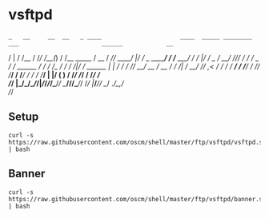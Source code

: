 vsftpd
=====
    _   __     __  __   _ ____                      ____  _____ ________  ___                       ______            __
   / | / /__  / /_/ /__(_) / /__  _____            / __ \/ ___// ____/  |/  /           _   _______/ __/ /_____  ____/ /
  /  |/ / _ \/ __/ //_/ / / / _ \/ ___/  ______   / / / /\__ \/ /   / /|_/ /  ______   | | / / ___/ /_/ __/ __ \/ __  / 
 / /|  /  __/ /_/ ,< / / / /  __/ /     /_____/  / /_/ /___/ / /___/ /  / /  /_____/   | |/ (__  ) __/ /_/ /_/ / /_/ /  
/_/ |_/\___/\__/_/|_/_/_/_/\___/_/               \____//____/\____/_/  /_/             |___/____/_/  \__/ .___/\__,_/   
                                                                                                       /_/              

Setup
-----
	curl -s https://raw.githubusercontent.com/oscm/shell/master/ftp/vsftpd/vsftpd.sh | bash
																									   
Banner
-----
	curl -s https://raw.githubusercontent.com/oscm/shell/master/ftp/vsftpd/banner.sh | bash

